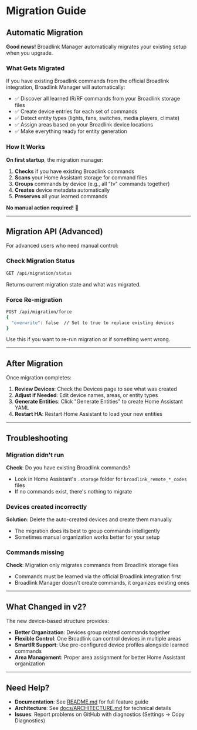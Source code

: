 # Migration Guide

## Automatic Migration

**Good news!** Broadlink Manager automatically migrates your existing setup when you upgrade.

### What Gets Migrated

If you have existing Broadlink commands from the official Broadlink integration, Broadlink Manager will automatically:

- ✅ Discover all learned IR/RF commands from your Broadlink storage files
- ✅ Create device entries for each set of commands
- ✅ Detect entity types (lights, fans, switches, media players, climate)
- ✅ Assign areas based on your Broadlink device locations
- ✅ Make everything ready for entity generation

### How It Works

**On first startup**, the migration manager:

1. **Checks** if you have existing Broadlink commands
2. **Scans** your Home Assistant storage for command files
3. **Groups** commands by device (e.g., all "tv" commands together)
4. **Creates** device metadata automatically
5. **Preserves** all your learned commands

**No manual action required!** 🎉

---

## Migration API (Advanced)

For advanced users who need manual control:

### Check Migration Status

```bash
GET /api/migration/status
```

Returns current migration state and what was migrated.

### Force Re-migration

```bash
POST /api/migration/force
{
  "overwrite": false  // Set to true to replace existing devices
}
```

Use this if you want to re-run migration or if something went wrong.

---

## After Migration

Once migration completes:

1. **Review Devices**: Check the Devices page to see what was created
2. **Adjust if Needed**: Edit device names, areas, or entity types
3. **Generate Entities**: Click "Generate Entities" to create Home Assistant YAML
4. **Restart HA**: Restart Home Assistant to load your new entities

---

## Troubleshooting

### Migration didn't run

**Check**: Do you have existing Broadlink commands?
- Look in Home Assistant's `.storage` folder for `broadlink_remote_*_codes` files
- If no commands exist, there's nothing to migrate

### Devices created incorrectly

**Solution**: Delete the auto-created devices and create them manually
- The migration does its best to group commands intelligently
- Sometimes manual organization works better for your setup

### Commands missing

**Check**: Migration only migrates commands from Broadlink storage files
- Commands must be learned via the official Broadlink integration first
- Broadlink Manager doesn't create commands, it organizes existing ones

---

## What Changed in v2?

The new device-based structure provides:

- **Better Organization**: Devices group related commands together
- **Flexible Control**: One Broadlink can control devices in multiple areas
- **SmartIR Support**: Use pre-configured device profiles alongside learned commands
- **Area Management**: Proper area assignment for better Home Assistant organization

---

## Need Help?

- **Documentation**: See [README.md](README.md) for full feature guide
- **Architecture**: See [docs/ARCHITECTURE.md](docs/ARCHITECTURE.md) for technical details
- **Issues**: Report problems on GitHub with diagnostics (Settings → Copy Diagnostics)

